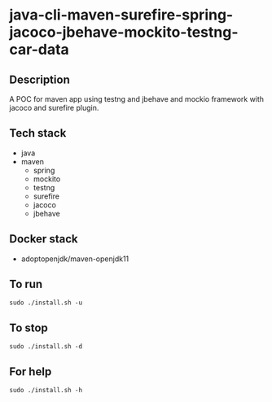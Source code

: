 # java-cli-maven-surefire-spring-jacoco-jbehave-mockito-testng-car-data

## Description
A POC for maven app using testng
and jbehave and mockio framework
 with jacoco
and surefire plugin.

## Tech stack
- java
- maven
	- spring
	- mockito
  - testng
  - surefire
  - jacoco
  - jbehave

## Docker stack
- adoptopenjdk/maven-openjdk11

## To run
`sudo ./install.sh -u`

## To stop
`sudo ./install.sh -d`

## For help
`sudo ./install.sh -h`

